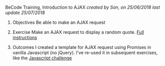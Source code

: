 BeCode Training, Introduction to AJAX
*created by Son, on 25/06/2018*
*last update 25/07/2018*

1. Objectives
Be able to make an AJAX request

2. Exercise
Make an AJAX request to display a random quote.
[Full instructions](https://github.com/becodeorg/lovelace-2/blob/master/Parcours/05-JavaScript/js-exercises-ajax-webservice/readme.md)

3. Outcomes
I created a template for AJAX request using Promises in vanilla Javascript (no jQuery).
I've re-used it in subsequent exercises, like the [Javascript challenge](https://github.com/quang-le/js-datavisualisation-challenge)


